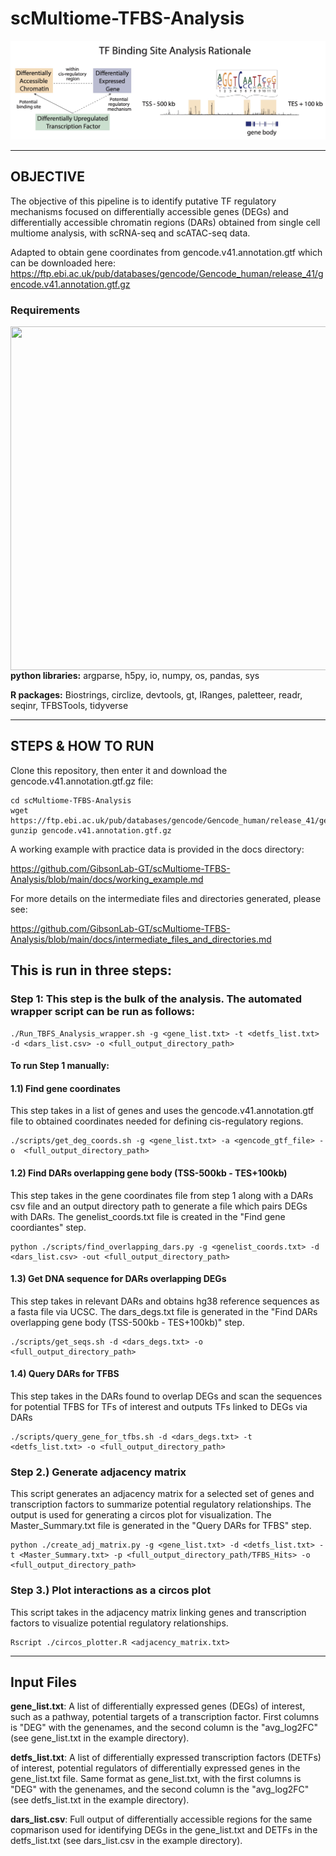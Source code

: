 # scMultiome-TFBS-Analysis 

<p align="center">
    <img src="https://github.com/GibsonLab-GT/scMultiome-TFBS-Analysis/blob/main/tfbs_rationale.jpg">
</p>

----------
OBJECTIVE
----------

The objective of this pipeline is to identify putative TF regulatory mechanisms focused on differentially accessible genes (DEGs) and differentially accessible chromatin regions (DARs) obtained from single cell multiome analysis, with scRNA-seq and scATAC-seq data. 

Adapted to obtain gene coordinates from gencode.v41.annotation.gtf which can be downloaded here: https://ftp.ebi.ac.uk/pub/databases/gencode/Gencode_human/release_41/gencode.v41.annotation.gtf.gz 


### Requirements

<img src="https://github.com/GibsonLab-GT/scMultiome-TFBS-Analysis/blob/main/circos_plot.jpg" align = right width = 550 height = 550>

**python libraries:** argparse, h5py, io, numpy, os, pandas, sys

**R packages:**  Biostrings, circlize, devtools, gt, IRanges, paletteer, readr, seqinr, TFBSTools, tidyverse

-------------------
STEPS & HOW TO RUN
-------------------

Clone this repository, then enter it and download the gencode.v41.annotation.gtf.gz file:

    cd scMultiome-TFBS-Analysis 
    wget https://ftp.ebi.ac.uk/pub/databases/gencode/Gencode_human/release_41/gencode.v41.annotation.gtf.gz
    gunzip gencode.v41.annotation.gtf.gz

A working example with practice data is provided in the docs directory: 

https://github.com/GibsonLab-GT/scMultiome-TFBS-Analysis/blob/main/docs/working_example.md 

For more details on the intermediate files and directories generated, please see:

https://github.com/GibsonLab-GT/scMultiome-TFBS-Analysis/blob/main/docs/intermediate_files_and_directories.md

This is run in three steps:
---------------------------

### **Step 1:** This step is the bulk of the analysis. The automated wrapper script can be run as follows:

    ./Run_TBFS_Analysis_wrapper.sh -g <gene_list.txt> -t <detfs_list.txt> -d <dars_list.csv> -o <full_output_directory_path>

#### To run Step 1 manually:

#### 1.1) Find gene coordinates

This step takes in a list of genes and uses the gencode.v41.annotation.gtf file to obtained coordinates needed for defining cis-regulatory regions.

    ./scripts/get_deg_coords.sh -g <gene_list.txt> -a <gencode_gtf_file> -o  <full_output_directory_path>

#### 1.2) Find DARs overlapping gene body (TSS-500kb - TES+100kb)

This step takes in the gene coordinates file from step 1 along with a DARs csv file and an output directory path to generate a file which pairs DEGs with DARs. The genelist_coords.txt file is created in the "Find gene coordiantes" step.

    python ./scripts/find_overlapping_dars.py -g <genelist_coords.txt> -d <dars_list.csv> -out <full_output_directory_path>

#### 1.3) Get DNA sequence for DARs overlapping DEGs
This step takes in relevant DARs and obtains hg38 reference sequences as a fasta file via UCSC. The dars_degs.txt file is generated in the "Find DARs overlapping gene body (TSS-500kb - TES+100kb)" step.

    ./scripts/get_seqs.sh -d <dars_degs.txt> -o <full_output_directory_path>

#### 1.4) Query DARs for TFBS

This step takes in the DARs found to overlap DEGs and scan the sequences for potential TFBS for TFs of interest and outputs TFs linked to DEGs via DARs

    ./scripts/query_gene_for_tfbs.sh -d <dars_degs.txt> -t <detfs_list.txt> -o <full_output_directory_path>

### **Step 2.)** Generate adjacency matrix

This script generates an adjacency matrix for a selected set of genes and transcription factors to summarize potential regulatory relationships. The output is used for generating a circos plot for visualization. The Master_Summary.txt file is generated in the "Query DARs for TFBS" step.

    python ./create_adj_matrix.py -g <gene_list.txt> -d <detfs_list.txt> -t <Master_Summary.txt> -p <full_output_directory_path/TFBS_Hits> -o <full_output_directory_path>

### **Step 3.)** Plot interactions as a circos plot

This script takes in the adjacency matrix linking genes and transcription factors to visualize potential regulatory relationships.

    Rscript ./circos_plotter.R <adjacency_matrix.txt>

-----------
Input Files
-----------

**gene_list.txt**: A list of differentially expressed genes (DEGs) of interest, such as a pathway, potential targets of a transcription factor. First columns is "DEG" with the genenames, and the second column is the "avg_log2FC" (see gene_list.txt in the example directory).

**detfs_list.txt**: A list of differentially expressed transcription factors (DETFs) of interest, potential regulators of differentially expressed genes in the gene_list.txt file. Same format as gene_list.txt, with the first columns is "DEG" with the genenames, and the second column is the "avg_log2FC" (see detfs_list.txt in the example directory).

**dars_list.csv**: Full output of differentially accessible regions for the same copmarison used for identifying DEGs in the gene_list.txt and DETFs in the detfs_list.txt (see dars_list.csv in the example directory). 
